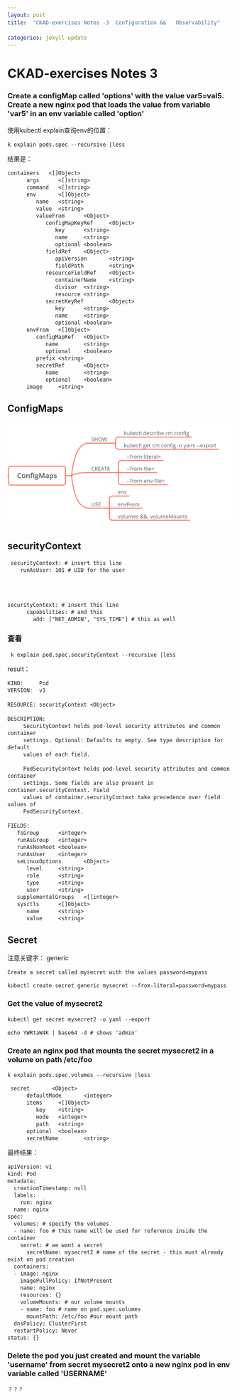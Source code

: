 ```yaml
---
layout: post
title:  "CKAD-exercises Notes -3  Configuration &&   Observability"

categories: jekyll update
---
```


# CKAD-exercises Notes 3


### Create a configMap called 'options' with the value var5=val5\. Create a new nginx pod that loads the value from variable 'var5' in an env variable called 'option'

使用kubectl explain查询env的位置：


```
k explain pods.spec --recursive |less
```
结果是：

```
containers   <[]Object>
      args      <[]string>
      command   <[]string>
      env       <[]Object>
         name   <string>
         value  <string>
         valueFrom      <Object>
            configMapKeyRef     <Object>
               key      <string>
               name     <string>
               optional <boolean>
            fieldRef    <Object>
               apiVersion       <string>
               fieldPath        <string>
            resourceFieldRef    <Object>
               containerName    <string>
               divisor  <string>
               resource <string>
            secretKeyRef        <Object>
               key      <string>
               name     <string>
               optional <boolean>
      envFrom   <[]Object>
         configMapRef   <Object>
            name        <string>
            optional    <boolean>
         prefix <string>
         secretRef      <Object>
            name        <string>
            optional    <boolean>
      image     <string>

```
## ConfigMaps

![configmap](https://raw.githubusercontent.com/latermonk/latermonk.github.io/master/_posts/_images/configmap.png)


## securityContext


```
 securityContext: # insert this line
    runAsUser: 101 # UID for the user




```

```
securityContext: # insert this line
      capabilities: # and this
        add: ["NET_ADMIN", "SYS_TIME"] # this as well
```


### 查看

```
 k explain pod.spec.securityContext --recursive |less
```
result：

```
KIND:     Pod
VERSION:  v1

RESOURCE: securityContext <Object>

DESCRIPTION:
     SecurityContext holds pod-level security attributes and common container
     settings. Optional: Defaults to empty. See type description for default
     values of each field.

     PodSecurityContext holds pod-level security attributes and common container
     settings. Some fields are also present in container.securityContext. Field
     values of container.securityContext take precedence over field values of
     PodSecurityContext.

FIELDS:
   fsGroup      <integer>
   runAsGroup   <integer>
   runAsNonRoot <boolean>
   runAsUser    <integer>
   seLinuxOptions       <Object>
      level     <string>
      role      <string>
      type      <string>
      user      <string>
   supplementalGroups   <[]integer>
   sysctls      <[]Object>
      name      <string>
      value     <string>
```
## Secret 

注意关键字：  generic
```
Create a secret called mysecret with the values password=mypass
```

```
kubectl create secret generic mysecret --from-literal=password=mypass
```
### Get the value of mysecret2

```
kubectl get secret mysecret2 -o yaml --export
```


```
echo YWRtaW4K | base64 -d # shows 'admin'
```


### Create an nginx pod that mounts the secret mysecret2 in a volume on path /etc/foo


```
k explain pods.spec.volumes --recursive |less
```


```
 secret       <Object>
      defaultMode       <integer>
      items     <[]Object>
         key    <string>
         mode   <integer>
         path   <string>
      optional  <boolean>
      secretName        <string>

```
最终结果：

```
apiVersion: v1
kind: Pod
metadata:
  creationTimestamp: null
  labels:
    run: nginx
  name: nginx
spec:
  volumes: # specify the volumes
  - name: foo # this name will be used for reference inside the container
    secret: # we want a secret
      secretName: mysecret2 # name of the secret - this must already exist on pod creation
  containers:
  - image: nginx
    imagePullPolicy: IfNotPresent
    name: nginx
    resources: {}
    volumeMounts: # our volume mounts
    - name: foo # name on pod.spec.volumes
      mountPath: /etc/foo #our mount path
  dnsPolicy: ClusterFirst
  restartPolicy: Never
status: {}
```
### Delete the pod you just created and mount the variable 'username' from secret mysecret2 onto a new nginx pod in env variable called 'USERNAME'


```
？？？

```

